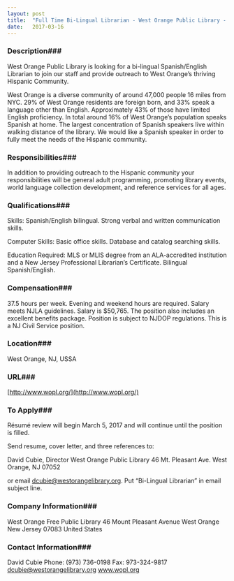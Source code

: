 ```yaml
---
layout: post
title:  "Full Time Bi-Lingual Librarian - West Orange Public Library - West Orange Public Library"
date:   2017-03-16
---
```


### Description###

 West Orange Public Library is looking for a bi-lingual Spanish/English Librarian to join our staff and provide outreach to West Orange’s thriving Hispanic Community. 

West Orange is a diverse community of around 47,000 people 16 miles from NYC.  29% of West Orange residents are foreign born, and 33% speak a language other than English.  Approximately 43% of those have limited English proficiency.  In total around 16% of West Orange’s population speaks Spanish at home. The largest concentration of Spanish speakers live within walking distance of the library.  We would like a Spanish speaker in order to fully meet the needs of the Hispanic community.


### Responsibilities###

In addition to providing outreach to the Hispanic community your responsibilities will be general adult programming, promoting library events, world language collection development, and reference services for all ages.


### Qualifications###

Skills: 
Spanish/English bilingual. Strong verbal and written communication skills.

Computer Skills: 
Basic office skills. Database and catalog searching skills.

Education Required: 
MLS or MLIS degree from an ALA-accredited institution and a New Jersey Professional Librarian’s Certificate. Bilingual Spanish/English. 


### Compensation###

37.5 hours per week. Evening and weekend hours are required. Salary meets NJLA guidelines.  Salary is $50,765.  The position also includes an excellent benefits package.  Position is subject to NJDOP regulations.  This is a NJ Civil Service position.


### Location###

West Orange, NJ, USSA


### URL###

[http://www.wopl.org/](http://www.wopl.org/)

### To Apply###

Résumé review will begin March 5, 2017 and will continue until the position is filled.  

Send resume, cover letter, and three references to: 

David Cubie, Director
West Orange Public Library
46 Mt. Pleasant Ave.
West Orange, NJ 
07052

or email dcubie@westorangelibrary.org. Put “Bi-Lingual Librarian” in email subject line.


### Company Information###

West Orange Free Public Library
46 Mount Pleasant Avenue
West Orange New Jersey 07083
United States


### Contact Information###

David Cubie
Phone: (973) 736-0198
Fax: 973-324-9817
dcubie@westorangelibrary.org
www.wopl.org

